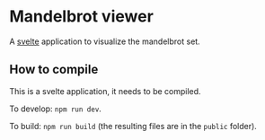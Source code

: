 # Mandelbrot viewer

A [svelte](https://svelte.dev/) application to visualize the mandelbrot set.

## How to compile

This is a svelte application, it needs to be compiled.

To develop: `npm run dev`.

To build: `npm run build` (the resulting files are in the `public` folder).
